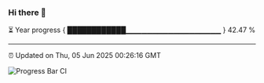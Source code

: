 ### Hi there 👋

⏳ Year progress { ████████████▁▁▁▁▁▁▁▁▁▁▁▁▁▁▁▁▁▁ } 42.47 %

---

⏰ Updated on Thu, 05 Jun 2025 00:26:16 GMT

![Progress Bar CI](https://github.com/liununu/liununu/workflows/Progress%20Bar%20CI/badge.svg)

